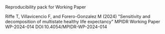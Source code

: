 Reproducibility pack for Working Paper

Riffe T, Villavicencio F, and Forero-Gonzalez M (2024) "Sensitivity and decomposition of multistate healthy life expectancy" MPIDR Working Paper WP-2024-014
DOI:10.4054/MPIDR-WP-2024-014
